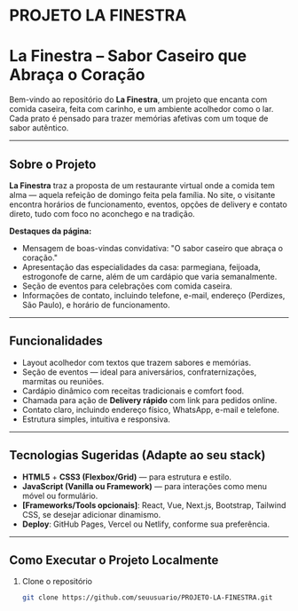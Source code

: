 # PROJETO LA FINESTRA
# La Finestra – Sabor Caseiro que Abraça o Coração

Bem-vindo ao repositório do **La Finestra**, um projeto que encanta com comida caseira, feita com carinho, e um ambiente acolhedor como o lar. Cada prato é pensado para trazer memórias afetivas com um toque de sabor autêntico.

---

##  Sobre o Projeto

**La Finestra** traz a proposta de um restaurante virtual onde a comida tem alma — aquela refeição de domingo feita pela família. No site, o visitante encontra horários de funcionamento, eventos, opções de delivery e contato direto, tudo com foco no aconchego e na tradição.

**Destaques da página:**
- Mensagem de boas-vindas convidativa: "O sabor caseiro que abraça o coração."
- Apresentação das especialidades da casa: parmegiana, feijoada, estrogonofe de carne, além de um cardápio que varia semanalmente.
- Seção de eventos para celebrações com comida caseira.
- Informações de contato, incluindo telefone, e-mail, endereço (Perdizes, São Paulo), e horário de funcionamento.

---

##  Funcionalidades

- Layout acolhedor com textos que trazem sabores e memórias.
- Seção de eventos — ideal para aniversários, confraternizações, marmitas ou reuniões.
- Cardápio dinâmico com receitas tradicionais e comfort food.
- Chamada para ação de **Delivery rápido** com link para pedidos online.
- Contato claro, incluindo endereço físico, WhatsApp, e-mail e telefone.
- Estrutura simples, intuitiva e responsiva.

---

##  Tecnologias Sugeridas (Adapte ao seu stack)

- **HTML5** + **CSS3 (Flexbox/Grid)** — para estrutura e estilo.
- **JavaScript (Vanilla ou Framework)** — para interações como menu móvel ou formulário.
- **[Frameworks/Tools opcionais]**: React, Vue, Next.js, Bootstrap, Tailwind CSS, se desejar adicionar dinamismo.
- **Deploy**: GitHub Pages, Vercel ou Netlify, conforme sua preferência.

---

##  Como Executar o Projeto Localmente

1. Clone o repositório  
   ```bash
   git clone https://github.com/seuusuario/PROJETO-LA-FINESTRA.git

